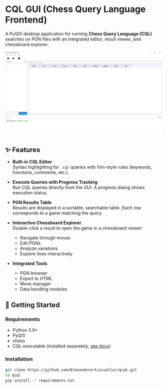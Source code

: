 # CQL GUI (Chess Query Language Frontend)

A PyQt5 desktop application for running **Chess Query Language (CQL)** searches on PGN files with an integrated editor, result viewer, and chessboard explorer.

![screenshot](images/screenshot.png)

## ✨ Features

- **Built-in CQL Editor**  
  Syntax highlighting for `.cql` queries with Vim-style rules (keywords, functions, comments, etc.).

- **Execute Queries with Progress Tracking**  
  Run CQL queries directly from the GUI. A progress dialog shows execution status.

- **PGN Results Table**  
  Results are displayed in a sortable, searchable table. Each row corresponds to a game matching the query.

- **Interactive Chessboard Explorer**  
  Double-click a result to open the game in a chessboard viewer:
  - Navigate through moves
  - Edit PGNs
  - Analyze variations
  - Explore lines interactively

- **Integrated Tools**  
  - PGN browser
  - Export to HTML
  - Move manager
  - Data handling modules


## 🚀 Getting Started

### Requirements
- Python 3.9+
- PyQt5
- chess
- CQL executable (installed separately, [see docs](https://www.gadycosteff.com/cql/))

### Installation

```bash
git clone https://github.com/Alexanderortizcuellar/qcql.git
cd qcql
pip install -r requirements.txt
